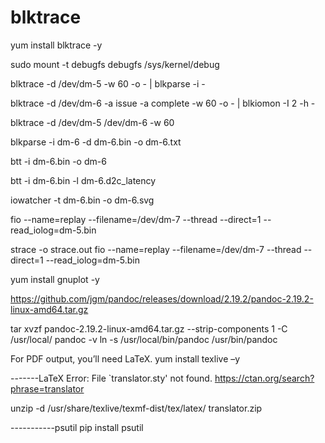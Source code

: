 # blktrace
yum install blktrace -y

sudo mount -t debugfs debugfs /sys/kernel/debug

blktrace -d /dev/dm-5 -w 60 -o - | blkparse -i -

blktrace -d /dev/dm-6 -a issue -a complete -w 60 -o - | blkiomon  -I 2 -h -

blktrace -d /dev/dm-5 /dev/dm-6 -w 60

blkparse -i dm-6 -d dm-6.bin -o dm-6.txt

btt -i dm-6.bin -o dm-6

btt -i dm-6.bin -l dm-6.d2c_latency

iowatcher -t dm-6.bin -o dm-6.svg

fio  --name=replay --filename=/dev/dm-7 --thread --direct=1 --read_iolog=dm-5.bin

strace -o  strace.out fio  --name=replay --filename=/dev/dm-7 --thread --direct=1 --read_iolog=dm-5.bin

yum install gnuplot -y

https://github.com/jgm/pandoc/releases/download/2.19.2/pandoc-2.19.2-linux-amd64.tar.gz

tar xvzf pandoc-2.19.2-linux-amd64.tar.gz --strip-components 1 -C /usr/local/
pandoc -v
ln -s /usr/local/bin/pandoc /usr/bin/pandoc

For PDF output, you’ll need LaTeX.
yum install texlive –y

-------LaTeX Error: File `translator.sty' not found.
https://ctan.org/search?phrase=translator

unzip -d /usr/share/texlive/texmf-dist/tex/latex/ translator.zip

-----------psutil
pip install psutil

